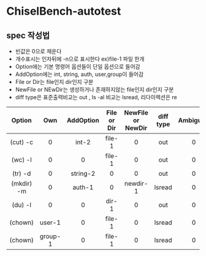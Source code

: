 # ChiselBench-autotest

## spec 작성법
- 빈값은 0으로 채운다
- 개수표시는 인자뒤에 -n으로 표시한다 ex)file-1 파일 한개
- Option에는 기본 명령어 옵션들이 단일 옵션으로 들어감
- AddOption에는 int, string, auth, user,group이 들어감
- File or Dir는 file인지 dir인지 구분
- NewFile or NEwDir는 생성하거나 존재하지않는 file인지 dir인지 구분
- diff type은 표준출력비교는 out , ls -al 비교는 lsread, 리다이렉션은 re

Option |Own| AddOption | File or Dir | NewFile or NewDir | diff type | Ambiguity |
:------:|:------:| :---------: | :------------:|:-----------:|:-----------:|:-----------:|
(cut) -c| 0 |int-2| file-1 |0| out | 0 |
(wc) -l | 0 | 0 | file-1 |0| out | 0|
(tr) -d | 0 | string-2 |0|0|out|0|
(mkdir) -m|0| auth-1 |0|newdir-1|lsread|0|
(du) -l | 0|0 | dir-1 |0| out | 0|
(chown) | user-1 | 0|file-1|0|lsread|0
(chown) | group-1 | 0|file-1|0|lsread|0